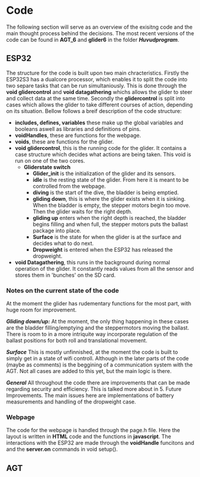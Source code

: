 # Code
The following section will serve as an overview of the exisitng code and the main thought process behind the decisions. The most recent versions of the code can be found in **AGT_6** and **glider6** in the folder ***Huvudprogram***.
## ESP32
The structure for the code is built upon two main chracteristics. Firstly the ESP32S3 has a dualcore processor, which enables it to split the code into two separe tasks that can be run simultaniously. This is done through the **void glidercontrol** and **void datagathering** whichs allows the glider to steer and collect data at the same time. Secondly the **glidercontrol** is split into cases which allows the glider to take different courses of action, depending on its situation. Bellow follows a breif description of the code structure:

- **includes, defines, variables** these make up the global variables and booleans aswell as libraries and definitions of pins.
- **voidHandles**, these are functions for the webpage.
- **voids**, these are functions for the glider.
- **void glidercontrol**, this is the running code for the glider. It contains a case structure which decides what actions are being taken. This void is run on one of the two cores.
    - **Gliderstate switch**
        - **Glider_init** is the initialization of the glider and its sensors.
        - **idle** is the resting state of the glider. From here it is meant to be controlled from the webpage.
        - **diving** is the start of the dive, the bladder is being emptied.
        - **gliding down**, this is where the glider exists when it is sinking. When the bladder is empty, the stepper motors begin too move. Then the glider waits for the right depth.
        - **gliding up** enters when the right depth is reached, the bladder begins filling and when full, the stepper motors puts the ballast package into place.
        - **Surface** is the state for when the glider is at the surface and decides what to do next. 
        - **Dropweight** is entered when the ESP32 has released the dropweight.
- **void Datagathering**, this runs in the background during normal operation of the glider. It constantly reads values from all the sensor and stores them in 'bunches' on the SD card.

### Notes on the current state of the code
At the moment the glider has rudementary functions for the most part, with huge room for improvement.

***Gliding down/up:***
At the moment, the only thing happening in these cases are the bladder filling/emptying and the steppermotors moving the ballast. There is room to in a more intriquite way incorporate regulation of the ballast positions for both roll and translational movement. 

***Surface***
This is mostly unfinnished, at the moment the code is built to simply get in a state of wifi controll. Although in the later parts of the code (maybe as comments) is the beggining of a communication system with the AGT. Not all cases are added to this yet, but the main logic is there. 

***General***
All throughout the code there are improvements that can be made regarding security and efficiency. This is talked more about in 5. Future Improvements. The main issues here are implementations of battery measurements and handling of the dropweight case. 

### Webpage
The code for the webpage is handled through the page.h file. Here the layout is written in **HTML** code and the functions in **javascript**. The interactions with the ESP32 are made through the **voidHandle** funcitons and and the **server.on** commands in void setup(). 

## AGT

